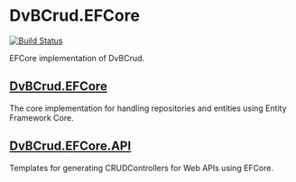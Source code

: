 # DvBCrud.EFCore
[![Build Status](https://travis-ci.com/Dekamik/DvBCrud.EFCore.svg?branch=master)](https://travis-ci.com/Dekamik/DvBCrud.EFCore)

EFCore implementation of DvBCrud.

## [DvBCrud.EFCore](DvBCrud.EFCore)

The core implementation for handling repositories and entities using Entity Framework Core.

## [DvBCrud.EFCore.API](DvBCrud.EFCore.API)

Templates for generating CRUDControllers for Web APIs using EFCore.
